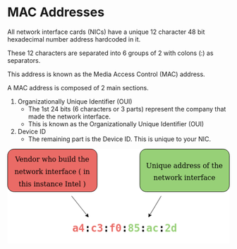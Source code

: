 # MAC Addresses

All network interface cards (NICs) have a unique 12 character 48 bit hexadecimal number address hardcoded in it.

These 12 characters are separated into 6 groups of 2 with colons (:) as separators.

This address is known as the Media Access Control (MAC) address.

A MAC address is composed of 2 main sections.
1. Organizationally Unique Identifier (OUI)
    - The 1st 24 bits (6 characters or 3 parts) represent the company that made the network interface.
    - This is known as the Organizationally Unique Identifier (OUI)
2. Device ID
    - The remaining part is the Device ID. This is unique to your NIC.

![mac address](assets/mac%20address.png)